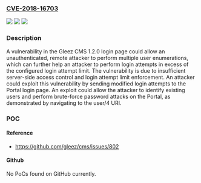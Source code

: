 ### [CVE-2018-16703](https://cve.mitre.org/cgi-bin/cvename.cgi?name=CVE-2018-16703)
![](https://img.shields.io/static/v1?label=Product&message=n%2Fa&color=blue)
![](https://img.shields.io/static/v1?label=Version&message=n%2Fa&color=blue)
![](https://img.shields.io/static/v1?label=Vulnerability&message=n%2Fa&color=brighgreen)

### Description

A vulnerability in the Gleez CMS 1.2.0 login page could allow an unauthenticated, remote attacker to perform multiple user enumerations, which can further help an attacker to perform login attempts in excess of the configured login attempt limit. The vulnerability is due to insufficient server-side access control and login attempt limit enforcement. An attacker could exploit this vulnerability by sending modified login attempts to the Portal login page. An exploit could allow the attacker to identify existing users and perform brute-force password attacks on the Portal, as demonstrated by navigating to the user/4 URI.

### POC

#### Reference
- https://github.com/gleez/cms/issues/802

#### Github
No PoCs found on GitHub currently.

